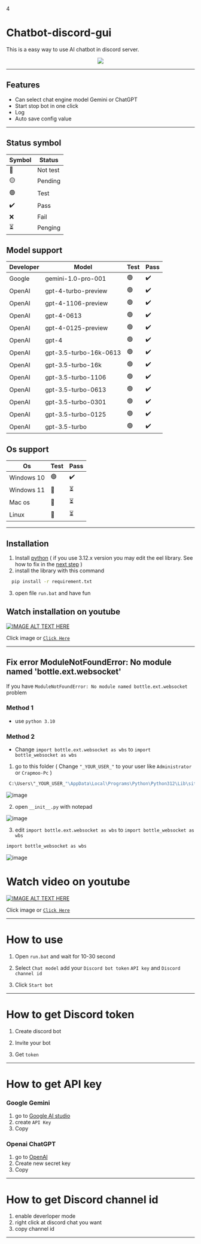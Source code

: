 4
# Chatbot-discord-gui 

This is a easy way to use AI chatbot in discord server.



<div align="center">
    <img src="https://cdn.discordapp.com/attachments/1169126665935405126/1220337452020138096/image.png?ex=660e92d1&is=65fc1dd1&hm=ff53eb3172b42014f1c9d3c08589be7ebfcc20c578bdd93069d420356d5e8cf6&">
</div>

---

## Features

- Can select chat engine model Gemini or ChatGPT
- Start stop bot in one click
- Log
- Auto save config value

---


## Status symbol
|   Symbol  | Status |
|----------|---------|
| 🔴      | Not test |
| 🟡 | Pending |
|🟢 |  Test |
| ✔️ | Pass |
| ❌ | Fail |
| ⏳ | Penging|



## Model support

|    Developer          | Model                                                               | Test | Pass |
| ----------------- | ------------------------------------------------------------------ | ------| ------|
| Google | gemini-1.0-pro-001 | 🟢 | ✔️ |
| OpenAI | gpt-4-turbo-preview | 🟢 | ✔️ |
| OpenAI | gpt-4-1106-preview | 🟢 | ✔️ |
| OpenAI | gpt-4-0613 | 🟢| ✔️ |
| OpenAI | gpt-4-0125-preview | 🟢 | ✔️ |
| OpenAI | gpt-4 | 🟢 | ✔️ |
| OpenAI | gpt-3.5-turbo-16k-0613 | 🟢 | ✔️ |
| OpenAI | gpt-3.5-turbo-16k | 🟢 | ✔️ |
| OpenAI | gpt-3.5-turbo-1106 | 🟢 | ✔️ |
| OpenAI | gpt-3.5-turbo-0613 | 🟢 | ✔️ |
| OpenAI | gpt-3.5-turbo-0301 | 🟢 | ✔️ |
| OpenAI | gpt-3.5-turbo-0125 | 🟢 | ✔️ |
| OpenAI | gpt-3.5-turbo | 🟢 | ✔️ |

## Os support

|    Os          | Test | Pass |
| -------------- | -----| ---- |
| Windows 10     | 🟢   | ✔️  |
| Windows 11     | 🔴   | ⏳  |
| Mac os     | 🔴   | ⏳  |
| Linux    | 🔴   | ⏳  |

---

## Installation

1. Install [python](https://www.python.org/) ( if you use 3.12.x version you may edit the eel library. See how to fix in the [next step](https://github.com/Crapmoo/Chatbot-Discord-Gui?tab=readme-ov-file#fix-error-modulenotfounderror-no-module-named-bottleextwebsocket) )
2. install the library with this command

```bash
  pip install -r requirement.txt
```
3. open file `run.bat` and have fun


## Watch installation on youtube 
[![IMAGE ALT TEXT HERE](https://img.youtube.com/vi/t0Hv2SqklPM/0.jpg)](https://www.youtube.com/watch?v=t0Hv2SqklPM)

Click image or [`Click Here`](www.youtube.com/watch?v=t0Hv2SqklPM)

---

## Fix error ModuleNotFoundError: No module named 'bottle.ext.websocket'

 If you have `ModuleNotFoundError: No module named bottle.ext.websocket`  problem 

### Method 1
 - use `python 3.10`

### Method 2
 - Change `import bottle.ext.websocket as wbs`  to  `import bottle_websocket as wbs`
   
 1. go to this folder ( Change `"_YOUR_USER_"` to your user like `Administrator` or `Crapmoo-Pc` )
 ```bash
  C:\Users\"_YOUR_USER_"\AppData\Local\Programs\Python\Python312\Lib\site-packages\eel
 ```
 ![image](https://cdn.discordapp.com/attachments/1169126665935405126/1220347422904029194/image.png?ex=660e9c1a&is=65fc271a&hm=0deeb783c8d5b1c18b7c52d0d6b5d9c94f0c3b700018a00d8f1153e3bfe51212&)

 2. open `__init__.py` with notepad
 
 ![image](https://cdn.discordapp.com/attachments/1169126665935405126/1220349069004640317/image.png?ex=660e9da3&is=65fc28a3&hm=2c87ff3ac7ed57e9054f557398d93c8c48733ffb76f9468ba8ecadd5f86451f4&)


 3. edit `import bottle.ext.websocket as wbs`  to  `import bottle_websocket as wbs`
 ```bash
 import bottle_websocket as wbs
 ```

 ![image](https://cdn.discordapp.com/attachments/1169126665935405126/1220349159685750854/image.png?ex=660e9db8&is=65fc28b8&hm=613efa62e8a75168c843da981e33ee323a7eb536587a6334ffe5eff67f234bd0&)

# Watch video on youtube

[![IMAGE ALT TEXT HERE](https://img.youtube.com/vi/uOdp_E1vL68/0.jpg)](https://www.youtube.com/watch?v=uOdp_E1vL68)

Click image or [`Click Here`](www.youtube.com/watch?v=uOdp_E1vL68)

---


# How to use

1. Open `run.bat` and wait for 10-30 second

2. Select `Chat model` add your `Discord bot token` `API key` and `Discord channel id`

3. Click `Start bot`

---


# How to get Discord token

1. Create discord bot

2. Invite your bot

3. Get `token`

---

# How to get API key

### Google Gemini
 1. go to [Google AI studio](https://aistudio.google.com/app/apikey)
 2. create `API Key`
 3. Copy

### Openai ChatGPT

1. go to [OpenAI](https://platform.openai.com/api-keys)
2. Create new secret key
3. Copy
   
---

# How to get Discord channel id
1. enable deverloper mode
2. right click at discord chat you want
3. copy channel id

---
    


